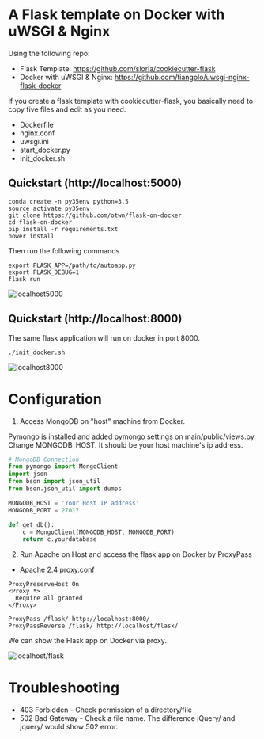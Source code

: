 A Flask template on Docker with uWSGI & Nginx
=============================================
Using the following repo:

+ Flask Template: https://github.com/sloria/cookiecutter-flask
+ Docker with uWSGI & Nginx: https://github.com/tiangolo/uwsgi-nginx-flask-docker

If you create a flask template with cookiecutter-flask, you basically need to copy five files and edit as you need.

- Dockerfile 
- nginx.conf 
- uwsgi.ini
- start_docker.py
- init_docker.sh

Quickstart (http://localhost:5000)
----------
```
conda create -n py35env python=3.5
source activate py35env
git clone https://github.com/otwn/flask-on-docker
cd flask-on-docker
pip install -r requirements.txt
bower install
```

Then run the following commands
```
export FLASK_APP=/path/to/autoapp.py
export FLASK_DEBUG=1
flask run
```
![localhost5000](https://tamucs-my.sharepoint.com/personal/shinichi_tamu_edu/_layouts/15/guestaccess.aspx?docid=156f3371c34a94f5083f877b805d3639e&authkey=AdUXvbrGSLr7LOsRkxM_rt0 "localhost:5000")


Quickstart (http://localhost:8000)
----------
The same flask application will run on docker in port 8000.

```
./init_docker.sh
```    
![localhost8000](https://tamucs-my.sharepoint.com/personal/shinichi_tamu_edu/_layouts/15/guestaccess.aspx?docid=1a343b9f418224de18546fd74731a712e&authkey=AUJ7D2ZTthnt8XaYhiHn9VU "localhost:8000")


Configuration
=====

1. Access MongoDB on "host" machine from Docker.

Pymongo is installed and added pymongo settings on main/public/views.py. Change MONGODB_HOST. It should be your host machine's ip address.
```python
# MongoDB Connection
from pymongo import MongoClient
import json
from bson import json_util
from bson.json_util import dumps

MONGODB_HOST = 'Your Host IP address'
MONGODB_PORT = 27017

def get_db():
    c = MongoClient(MONGODB_HOST, MONGODB_PORT)
    return c.yourdatabase
```

2. Run Apache on Host and access the flask app on Docker by ProxyPass
- Apache 2.4 proxy.conf
```
ProxyPreserveHost On
<Proxy *>
  Require all granted
</Proxy>

ProxyPass /flask/ http://localhost:8000/
ProxyPassReverse /flask/ http://localhost/flask/
```
We can show the Flask app on Docker via proxy.

![localhost/flask](https://tamucs-my.sharepoint.com/personal/shinichi_tamu_edu/_layouts/15/guestaccess.aspx?docid=1fca520326df34355869d628e8d532ce3&authkey=AZB3Dtb7Yo_dwQ5LV65ntLk "localhost/flask")


Troubleshooting
=====
+ 403 Forbidden - Check permission of a directory/file
+ 502 Bad Gateway - Check a file name. The difference jQuery/ and jquery/ would show 502 error.
